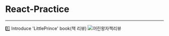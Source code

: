 # React-Practice
-----------------
1️⃣ Introduce 'LittlePrince' book(책 리뷰)
![어린왕자책리뷰](https://github.com/user-attachments/assets/dd86cb21-89a5-45bb-a597-138fafc5c7dc)
